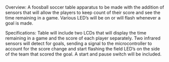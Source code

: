 Overview:
A foosball soccer table apparatus to be made with the addition of sensors that will allow the players to keep count of their score and see the time remaining in a game. Various LED’s will be on or will flash whenever a goal is made.

Specifications:
Table will include two LCDs that will display the time remaining in a game and the score of each player separately. Two infrared sensors will detect for goals, sending a signal to the microcontroller to account for the score change and start flashing the field LED’s on the side of the team that scored the goal. A start and pause switch will be included.
